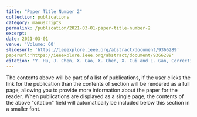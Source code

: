 ```yaml
---
title: "Paper Title Number 2"
collection: publications
category: manuscripts
permalink: /publication/2021-03-01-paper-title-number-2
excerpt: 
date: 2021-03-01
venue: 'Volume: 60'
slidesurl: 'https://ieeexplore.ieee.org/abstract/document/9366289'
paperurl:'https://ieeexplore.ieee.org/abstract/document/9366289'
citation: 'Y. Hu, J. Chen, X. Cao, X. Chen, X. Cui and L. Gan, Correcting the Saturation Effect in DMSP/OLS Stable Nighttime Light Products Based on Radiance-Calibrated Data, in IEEE Transactions on Geoscience and Remote Sensing, vol. 60, pp. 1-11, 2022, Art no. 5602011, doi: 10.1109/TGRS.2021.3060170.'
---
```


The contents above will be part of a list of publications, if the user clicks the link for the publication than the contents of section will be rendered as a full page, allowing you to provide more information about the paper for the reader. When publications are displayed as a single page, the contents of the above "citation" field will automatically be included below this section in a smaller font.
